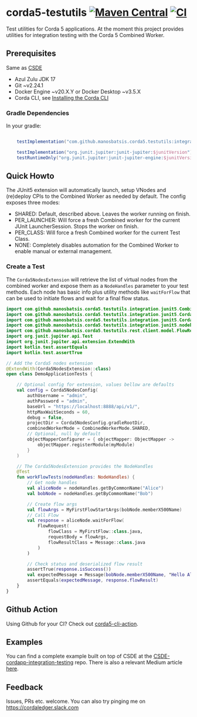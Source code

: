 # corda5-testutils [![Maven Central](https://img.shields.io/maven-central/v/com.github.manosbatsis.corda5.testutils/integration-junit5.svg)](https://repo1.maven.org/maven2/com/github/manosbatsis/corda5/testutils/integration-junit5/) [![CI](https://github.com/manosbatsis/corda5-testutils/actions/workflows/gradle.yml/badge.svg)](https://github.com/manosbatsis/corda5-testutils/actions/workflows/gradle.yml)

Test utilities for Corda 5 applications.
At the moment this project provides utilities for integration testing with the Corda 5 Combined Worker.

## Prerequisites

Same as [CSDE](https://docs.r3.com/en/tools-corda5/csde/prerequisites.html) 

- Azul Zulu JDK 17
- Git ~v2.24.1
- Docker Engine ~v20.X.Y or Docker Desktop ~v3.5.X
- Corda CLI, see [Installing the Corda CLI](https://docs.r3.com/en/platform/corda/5.0/developing-applications/tooling/installing-corda-cli.html)

### Gradle Dependencies

In your gradle:

```groovy

    testImplementation("com.github.manosbatsis.corda5.testutils:integration-junit5:$corda5testutilsVersion")

    testImplementation("org.junit.jupiter:junit-jupiter:$junitVersion")
    testRuntimeOnly("org.junit.jupiter:junit-jupiter-engine:$junitVersion")
```

## Quick Howto

The JUnit5 extension will automatically launch, setup VNodes and (re)deploy CPIs 
to the Combined Worker as needed by default. The config exposes three modes:

- SHARED: Default, described above. Leaves the worker running on finish.
- PER_LAUNCHER: Will force a fresh Combined worker for the current JUnit LauncherSession. Stops the worker on finish.
- PER_CLASS: Will force a fresh Combined worker for the current Test Class.
- NONE: Completely disables automation for the Combined Worker to enable manual or external management.


### Create a Test

The `Corda5NodesExtension` will retrieve the list of virtual nodes from the combined worker 
and expose them as a `NodeHandles` parameter to your test methods. Each node has basic info plus 
utility methods like `waitForFlow` that can be used to initiate flows and wait for a final flow status.

```kotlin
import com.github.manosbatsis.corda5.testutils.integration.junit5.CombinedWorkerMode
import com.github.manosbatsis.corda5.testutils.integration.junit5.Corda5NodesConfig
import com.github.manosbatsis.corda5.testutils.integration.junit5.Corda5NodesExtension
import com.github.manosbatsis.corda5.testutils.integration.junit5.nodehandles.NodeHandles
import com.github.manosbatsis.corda5.testutils.rest.client.model.FlowRequest
import org.junit.jupiter.api.Test
import org.junit.jupiter.api.extension.ExtendWith
import kotlin.test.assertEquals
import kotlin.test.assertTrue

// Add the Corda5 nodes extension
@ExtendWith(Corda5NodesExtension::class)
open class DemoApplicationTests {

    // Optional config for extension, values bellow are defaults
    val config = Corda5NodesConfig(
        authUsername = "admin",
        authPassword = "admin",
        baseUrl = "https://localhost:8888/api/v1/",
        httpMaxWaitSeconds = 60,
        debug = false,
        projectDir = Corda5NodesConfig.gradleRootDir,
        combinedWorkerMode = CombinedWorkerMode.SHARED,
        // Optional, null by default
        objectMapperConfigurer = { objectMapper: ObjectMapper ->
            objectMapper.registerModule(myModule)
        }
    )

    // The Corda5NodesExtension provides the NodeHandles
    @Test
    fun workFlowTests(nodeHandles: NodeHandles) {
        // Get node handles
        val aliceNode = nodeHandles.getByCommonName("Alice")
        val bobNode = nodeHandles.getByCommonName("Bob")

        // Create flow args
        val flowArgs = MyFirstFlowStartArgs(bobNode.memberX500Name)
        // Call Flow
        val response = aliceNode.waitForFlow(
            FlowRequest(
                flowClass = MyFirstFlow::class.java,
                requestBody = flowArgs,
                flowResultClass = Message::class.java
            )
        )

        // Check status and deserialized flow result 
        assertTrue(response.isSuccess())
        val expectedMessage = Message(bobNode.memberX500Name, "Hello Alice, best wishes from Bob")
        assertEquals(expectedMessage, response.flowResult)
    }
}
```

## Github Action

Using Github for your CI? Check out [corda5-cli-action](https://github.com/manosbatsis/corda5-cli-action).

## Examples

You can find a complete example built on top of CSDE at the [CSDE-cordapp-integration-testing](https://github.com/manosbatsis/CSDE-cordapp-integration-testing) repo.
There is also a relevant Medium article [here](https://medium.com/@manosbatsis/corda5-integration-testing-4e98d6a195cd). 

## Feedback

Issues, PRs etc. welcome. You can also try pinging me on https://cordaledger.slack.com
